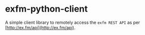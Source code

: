 exfm-python-client
====================

A simple client library to remotely access the `exfm REST API` as per [http://ex.fm/api](http://ex.fm/api).
